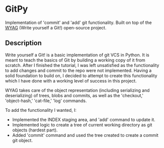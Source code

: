 # GitPy

Implementation of 'commit' and 'add' git functionality. Built on top of the [WYAG](https://wyag.thb.lt/)
 (Write yourself a Git!) open-source project. 

## Description

Write yourself a Git! is a basic implementation of git VCS in Python. It is meant to teach the basics of Git by building
a working copy of it from scratch. After I finished the tutorial, I was left unsatisfied as the functionality to add changes and commit 
to the repo were not implemented. Having a solid foundation to build on, I decided to attempt to create this 
functionality which I have done with a working level of success in this project.

WYAG takes care of the object representation (including serializing and deserializing) of trees, blobs and commits, as well as the 'checkout,' 'object-hash,'
'cat-file,' 'log' commands. 

To add the functionality I wanted, I:
- Implemented the INDEX staging area, and 'add' command to update it. 
- Implemented logic to create a tree of current working directory as git objects (hardest part).
- Added 'commit' command and used the tree created to create a commit git object.
